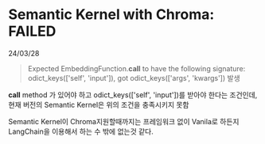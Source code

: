 # Semantic Kernel with Chroma: FAILED

24/03/28 

> Expected EmbeddingFunction.__call__ to have the following signature: odict_keys(['self', 'input']), got odict_keys(['args', 'kwargs']) 발생

__call__ method 가 있어야 하고 odict_keys(['self', 'input'])를 받아야 한다는 조건인데,
현재 버전의 Semantic Kernel은 위의 조건을 충족시키지 못함

Semantic Kernel이 Chroma지원할때까지는 
프레임워크 없이 Vanila로 하든지 LangChain을 이용해서 하는 수 밖에 없는것 같다.
